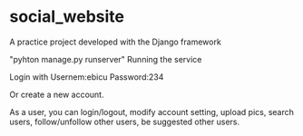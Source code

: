 # social_website
A practice project developed with the Django framework

"pyhton manage.py runserver" Running the service

Login with Usernem:ebicu Password:234

Or create a new account.

As a user, you can login/logout, modify account setting, upload pics, search users, follow/unfollow other users, be suggested other users.
